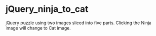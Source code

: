 # jQuery_ninja_to_cat
jQuery puzzle using two images sliced into five parts. Clicking the Ninja image will change to Cat image.
